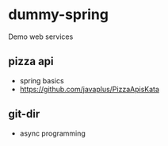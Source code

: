 # dummy-spring
Demo web services

## pizza api
- spring basics 
- https://github.com/javaplus/PizzaApisKata

## git-dir
- async programming